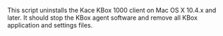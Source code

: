 This script uninstalls the Kace KBox 1000 client on Mac OS X 10.4.x and later. It should stop the KBox agent software and remove all KBox application and settings files.